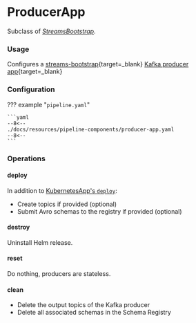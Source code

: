 # ProducerApp

Subclass of [_StreamsBootstrap_](streams-bootstrap.md).

### Usage

Configures a [streams-bootstrap](https://github.com/bakdata/streams-bootstrap){target=_blank} [Kafka producer app](https://github.com/bakdata/streams-bootstrap#kafka-producer){target=_blank}

### Configuration

<!-- dprint-ignore-start -->

??? example "`pipeline.yaml`"

    ```yaml
    --8<--
    ./docs/resources/pipeline-components/producer-app.yaml
    --8<--
    ```

<!-- dprint-ignore-end -->

### Operations

#### deploy

In addition to [KubernetesApp's `deploy`](kubernetes-app.md#deploy):

- Create topics if provided (optional)
- Submit Avro schemas to the registry if provided (optional)

#### destroy

Uninstall Helm release.

#### reset

Do nothing, producers are stateless.

#### clean

- Delete the output topics of the Kafka producer
- Delete all associated schemas in the Schema Registry
